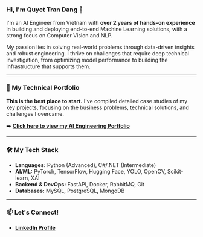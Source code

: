 ### Hi, I'm Quyet Tran Dang 👋

I'm an AI Engineer from Vietnam with **over 2 years of hands-on experience** in building and deploying end-to-end Machine Learning solutions, with a strong focus on Computer Vision and NLP.

My passion lies in solving real-world problems through data-driven insights and robust engineering. I thrive on challenges that require deep technical investigation, from optimizing model performance to building the infrastructure that supports them.

---

### 🔭 My Technical Portfolio

**This is the best place to start.** I've compiled detailed case studies of my key projects, focusing on the business problems, technical solutions, and challenges I overcame.

➡️ **[Click here to view my AI Engineering Portfolio](https://github.com/quyet12308/AI-Portfolio)**

---

### 🛠️ My Tech Stack

*   **Languages:** Python (Advanced), C#/.NET (Intermediate)
*   **AI/ML:** PyTorch, TensorFlow, Hugging Face, YOLO, OpenCV, Scikit-learn, XAI
*   **Backend & DevOps:** FastAPI, Docker, RabbitMQ, Git
*   **Databases:** MySQL, PostgreSQL, MongoDB

---

### 📫 Let's Connect!

*   **[LinkedIn Profile](https://www.linkedin.com/in/quyettd-ai/)**
